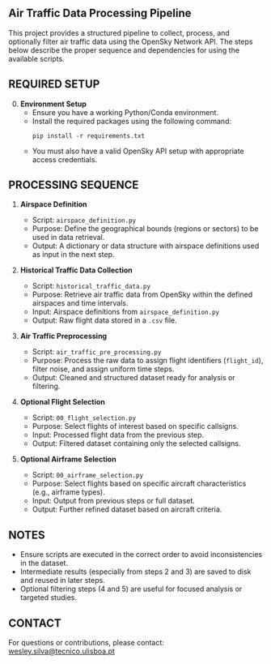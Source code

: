Air Traffic Data Processing Pipeline
------------------------------------

This project provides a structured pipeline to collect, process, and optionally filter air traffic data using the OpenSky Network API. The steps below describe the proper sequence and dependencies for using the available scripts.

REQUIRED SETUP
--------------

0. **Environment Setup**
   - Ensure you have a working Python/Conda environment.
   - Install the required packages using the following command:
     ```
     pip install -r requirements.txt
     ```
   - You must also have a valid OpenSky API setup with appropriate access credentials.

PROCESSING SEQUENCE
-------------------

1. **Airspace Definition**
   - Script: `airspace_definition.py`
   - Purpose: Define the geographical bounds (regions or sectors) to be used in data retrieval.
   - Output: A dictionary or data structure with airspace definitions used as input in the next step.

2. **Historical Traffic Data Collection**
   - Script: `historical_traffic_data.py`
   - Purpose: Retrieve air traffic data from OpenSky within the defined airspaces and time intervals.
   - Input: Airspace definitions from `airspace_definition.py`
   - Output: Raw flight data stored in a `.csv` file.

3. **Air Traffic Preprocessing**
   - Script: `air_traffic_pre_processing.py`
   - Purpose: Process the raw data to assign flight identifiers (`flight_id`), filter noise, and assign uniform time steps.
   - Output: Cleaned and structured dataset ready for analysis or filtering.

4. **Optional Flight Selection**
   - Script: `00_flight_selection.py`
   - Purpose: Select flights of interest based on specific callsigns.
   - Input: Processed flight data from the previous step.
   - Output: Filtered dataset containing only the selected callsigns.

5. **Optional Airframe Selection**
   - Script: `00_airframe_selection.py`
   - Purpose: Select flights based on specific aircraft characteristics (e.g., airframe types).
   - Input: Output from previous steps or full dataset.
   - Output: Further refined dataset based on aircraft criteria.

NOTES
-----

- Ensure scripts are executed in the correct order to avoid inconsistencies in the dataset.
- Intermediate results (especially from steps 2 and 3) are saved to disk and reused in later steps.
- Optional filtering steps (4 and 5) are useful for focused analysis or targeted studies.

CONTACT
-------

For questions or contributions, please contact: wesley.silva@tecnico.ulisboa.pt
